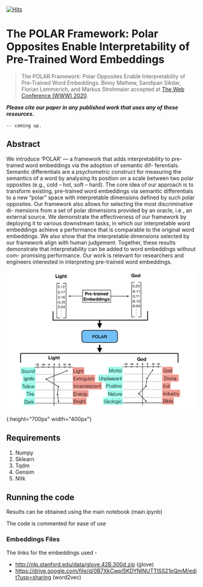 [![Hits](https://hits.seeyoufarm.com/api/count/incr/badge.svg?url=https%3A%2F%2Fgithub.com%2FSandipan99%2FPOLAR)](https://hits.seeyoufarm.com)

# The POLAR Framework: Polar Opposites Enable Interpretability of Pre-Trained Word Embeddings

> The POLAR Framework: Polar Opposites Enable Interpretability of Pre-Trained Word Embeddings. Binny Mathew, Sandipan Sikdar, Florian Lemmerich, and Markus Strohmaier accepted at [The Web Conference (WWW) 2020](https://www2020.thewebconf.org/).

***Please cite our paper in any published work that uses any of these resources.***

~~~
-- coming up.
~~~

## Abstract
We introduce ‘POLAR’ — a framework that adds interpretability to pre-trained word embeddings via the adoption of semantic dif- ferentials. Semantic differentials are a psychometric construct for measuring the semantics of a word by analysing its position on a scale between two polar opposites (e.g., cold – hot, soft – hard). The core idea of our approach is to transform existing, pre-trained word embeddings via semantic differentials to a new “polar” space with interpretable dimensions defined by such polar opposites. Our framework also allows for selecting the most discriminative di- mensions from a set of polar dimensions provided by an oracle, i.e., an external source. We demonstrate the effectiveness of our framework by deploying it to various downstream tasks, in which our interpretable word embeddings achieve a performance that is comparable to the original word embeddings. We also show that the interpretable dimensions selected by our framework align with human judgement. Together, these results demonstrate that interpretability can be added to word embeddings without com- promising performance. Our work is relevant for researchers and engineers interested in interpreting pre-trained word embeddings.

![The POLAR framework](./POLAR.png){:height="700px" width="400px"}

## Requirements
  
  1. Numpy
  2. Sklearn
  3. Tqdm
  4. Gensim
  5. Nltk

## Running the code

Results can be obtained using the main notebook (main.ipynb)

The code is commented for ease of use

### Embeddings Files
The links for the embeddings used -
* http://nlp.stanford.edu/data/glove.42B.300d.zip (glove)
* https://drive.google.com/file/d/0B7XkCwpI5KDYNlNUTTlSS21pQmM/edit?usp=sharing (word2vec)

